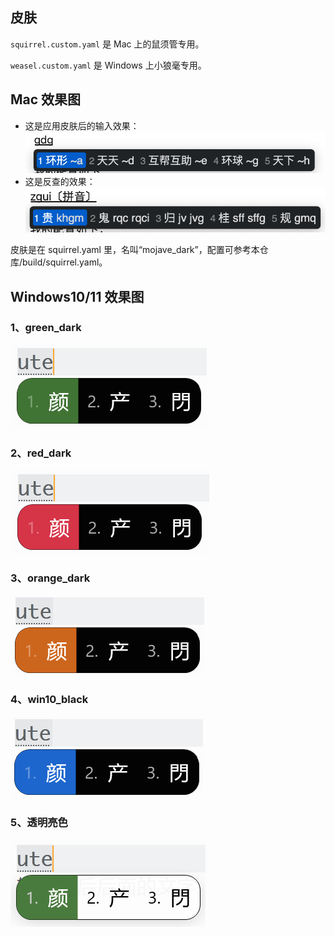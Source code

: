 ## 皮肤

`squirrel.custom.yaml` 是 Mac 上的鼠须管专用。

`weasel.custom.yaml` 是 Windows 上小狼毫专用。

## Mac 效果图

- 这是应用皮肤后的输入效果：
  ![image](../images/default.png)
- 这是反查的效果：
  ![image](../images/reverse.png)

皮肤是在 squirrel.yaml 里，名叫“mojave_dark”，配置可参考本仓库/build/squirrel.yaml。

## Windows10/11 效果图

### 1、green_dark

![green dark](../images/green_dark.png)

### 2、red_dark

![red dark](../images/red_dark.png)

### 3、orange_dark

![orange dark](../images/orange_dark.png)

### 4、win10_black

![win10 black](../images/win10_black.png)

### 5、透明亮色

![transparent-green](../images/transparent-green.png)

